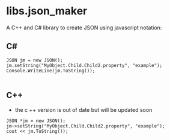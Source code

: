 # libs.json_maker

A C++ and C# library to create JSON using javascript notation:

## C#
`JSON jm = new JSON();`<br/>
`jm.setString("MyObject.Child.Child2.property", "example");`<br/>
`Console.WriteLine(jm.ToString());`<br/>
<br/>

## C++ 

* the c ++ version is out of date but will be updated soon


`JSON *jm = new JSON();`<br/>
`jm->setString("MyObject.Child.Child2.property", "example");`<br/>
`cout << jm.ToString());`<br/>




